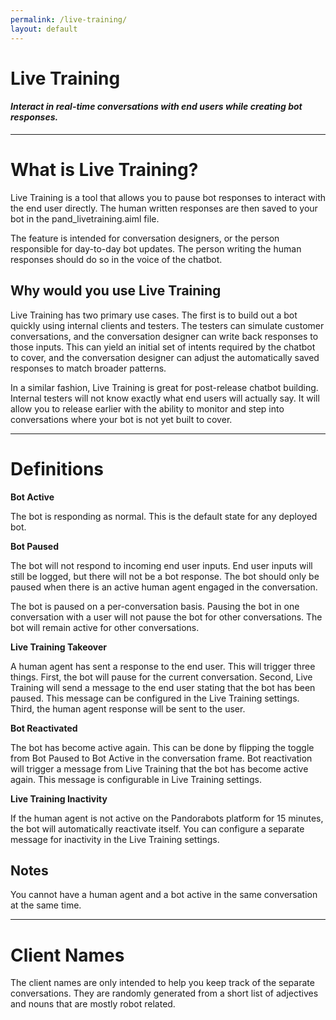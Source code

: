 ```yaml
---
permalink: /live-training/
layout: default
---
```


<div markdown="1" class="pb-docs__content">

# Live Training

#### _Interact in real-time conversations with end users while creating bot responses._

---

# What is Live Training?

Live Training is a tool that allows you to pause bot responses to interact with the end user directly. The human written responses are then saved to your bot in the pand_livetraining.aiml file.

The feature is intended for conversation designers, or the person responsible for day-to-day bot updates. The person writing the human responses should do so in the voice of the chatbot.

## Why would you use Live Training

Live Training has two primary use cases. The first is to build out a bot quickly using internal clients and testers. The testers can simulate customer conversations, and the conversation designer can write back responses to those inputs. This can yield an initial set of intents required by the chatbot to cover, and the conversation designer can adjust the automatically saved responses to match broader patterns.

In a similar fashion, Live Training is great for post-release chatbot building. Internal testers will not know exactly what end users will actually say. It will allow you to release earlier with the ability to monitor and step into conversations where your bot is not yet built to cover.


---

# Definitions

**Bot Active**

The bot is responding as normal. This is the default state for any deployed bot.

**Bot Paused**

The bot will not respond to incoming end user inputs. End user inputs will still be logged, but there will not be a bot response. The bot should only be paused when there is an active human agent engaged in the conversation.

The bot is paused on a per-conversation basis. Pausing the bot in one conversation with a user will not pause the bot for other conversations. The bot will remain active for other conversations.

**Live Training Takeover**

A human agent has sent a response to the end user. This will trigger three things. First, the bot will pause for the current conversation. Second, Live Training will send a message to the end user stating that the bot has been paused. This message can be configured in the Live Training settings. Third, the human agent response will be sent to the user.

**Bot Reactivated**

The bot has become active again. This can be done by flipping the toggle from Bot Paused to Bot Active in the conversation frame. Bot reactivation will trigger a message from Live Training that the bot has become active again. This message is configurable in Live Training settings.

**Live Training Inactivity**

If the human agent is not active on the Pandorabots platform for 15 minutes, the bot will automatically reactivate itself. You can configure a separate message for inactivity in the Live Training settings.

## Notes

You cannot have a human agent and a bot active in the same conversation at the same time.

---

# Client Names

The client names are only intended to help you keep track of the separate conversations. They are randomly generated from a short list of adjectives and nouns that are mostly robot related.

</div>
